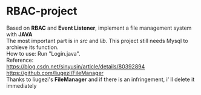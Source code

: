 # RBAC-project
Based on __RBAC__ and __Event Listener__, implement a file management system with __JAVA__  
The most important part is in *src* and *lib*. This project still needs Mysql to archieve its function.   
How to use: Run "Login.java".  
Reference:  
https://blog.csdn.net/sinyusin/article/details/80392894  
https://github.com/liugezi/FileManager  
Thanks to liugezi's __FileManager__ and if there is an infringement, i‘ ll delete it immediately  
